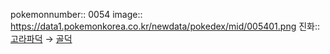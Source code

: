 pokemonnumber:: 0054
image:: https://data1.pokemonkorea.co.kr/newdata/pokedex/mid/005401.png
진화:: [고라파덕]([[포켓몬스터/고라파덕]]) → [골덕]([[포켓몬스터/골덕]])
